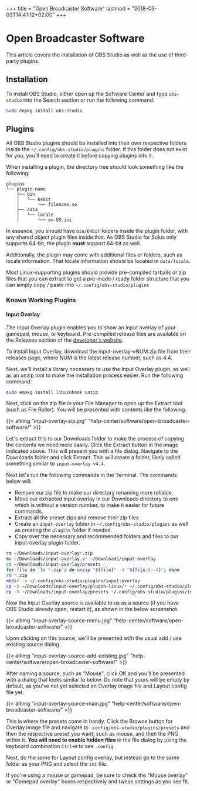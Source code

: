 +++
title = "Open Broadcaster Software"
lastmod = "2018-03-03T14:41:12+02:00"
+++
# Open Broadcaster Software

This article covers the installation of OBS Studio as well as the use of third-party plugins.

## Installation

To install OBS Studio, either open up the Software Center and type `obs-studio` into the Search section or run the following command:

``` bash
sudo eopkg install obs-studio
```

## Plugins

All OBS Studio plugins should be installed into their own respective folders inside the `~/.config/obs-studio/plugins` folder. If this folder does not exist for you, you'll need to create it before copying plugins into it.

When installing a plugin, the directory tree should look something like the following:

```
plugins
└── plugin-name
    ├── bin
    │   └── 64bit
    │       └── filename.so
    ├── data
    │   └── locale
    │       └── en-US.ini
```

In essence, you should have `bin/64bit` folders inside the plugin folder, with any shared object plugin files inside that. As OBS Studio for Solus only supports 64-bit, the plugin **must** support 64-bit as well.

Additionally, the plugin may come with additional files or folders, such as locale information. That locale information should be located in `data/locale`.

Most Linux-supporting plugins should provide pre-compiled tarballs or zip files that you can extract to get a pre-made / ready folder structure that you can simply copy / paste into `~/.config/obs-studio/plugins`

### Known Working Plugins

#### Input Overlay

The Input Overlay plugin enables you to show an input overlay of your gamepad, mouse, or keyboard. Pre-compiled release files are available on the Releases section of the [developer's website](https://github.com/univrsal/input-overlay).

To install Input Overlay, download the input-overlay-vNUM.zip file from their releases page, where NUM is the latest release number, such as 4.4.

Next, we'll install a library necessary to use the Input Overlay plugin, as well as an unzip tool to make the installation process easier. Run the following command:

``` bash
sudo eopkg install libuiohook unzip
```

Next, click on the zip file in your File Manager to open up the Extract tool (such as File Roller). You will be presented with contents like the following.

{{< altimg "input-overlay-zip.jpg" "help-center/software/open-broadcaster-software/" >}}

Let's extract this to our Downloads folder to make the process of copying the contents we need more easily. Click the Extract button in the image indicated above. This will present you with a file dialog. Navigate to the Downloads folder and click Extract. This will create a folder, likely called something similar to `input-overlay.v4.4`.

Next let's run the following commands in the Terminal. The commands below will:

- Remove our zip file to make our directory renaming more reliable.
- Move our extracted input overlay in our Downloads directory to one which is without a version number, to make it easier for future commands.
- Extract all the preset zips and remove their zip files
- Create an `input-overlay` folder in `~/.config/obs-studio/plugins` as well as creating the `plugins` folder if needed.
- Copy over the necessary and recommended folders and files to our input-overlay plugin folder.

``` bash
rm ~/Downloads/input-overlay*.zip
mv ~/Downloads/input-overlay.v* ~/Downloads/input-overlay
cd ~/Downloads/input-overlay/presets
for file in `ls *.zip`; do unzip "${file}" -d "${file:0:-4}"; done
rm *.zip
mkdir -p ~/.config/obs-studio/plugins/input-overlay
cp -R ~/Downloads/input-overlay/plugin-linux/* ~/.config/obs-studio/plugins/input-overlay/
cp -R ~/Downloads/input-overlay/presets ~/.config/obs-studio/plugins/input-overlay/
```

Now the Input Overlay source is available to us as a source (if you have OBS Studio already open, restart it), as shown in the below screenshot.

{{< altimg "input-overlay-source-menu.jpg" "help-center/software/open-broadcaster-software/" >}}

Upon clicking on this source, we'll be presented with the usual add / use existing source dialog.

{{< altimg "input-overlay-source-add-existing.jpg" "help-center/software/open-broadcaster-software/" >}}

After naming a source, such as "Mouse", click OK and you'll be presented with a dialog that looks similar to below. Do note that yours will be empty by default, as you've not yet selected an Overlay image file and Layout config file yet.

{{< altimg "input-overlay-source-main.jpg" "help-center/software/open-broadcaster-software/" >}}

This is where the presets come in handy. Click the Browse button for Overlay image file and navigate to `.config/obs-studio/plugins/presets` and then the respective preset you want, such as mouse, and then the PNG within it. **You will need to enable hidden files** in the file dialog by using the keyboard combination `Ctrl+H` to see `.config`

Next, do the same for Layout config overlay, but instead go to the same folder as your PNG and select the `ini` file.

If you're using a mouse or gamepad, be sure to check the "Mouse overlay" or "Gamepad overlay" boxes respectively and tweak settings as you see fit.
